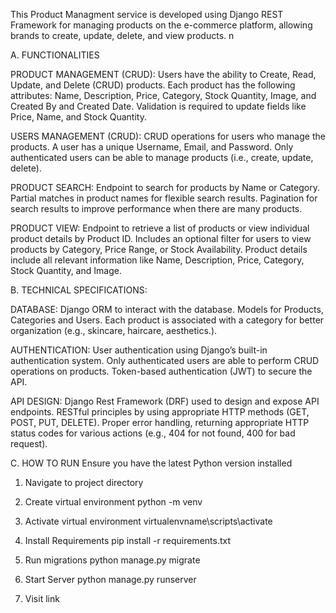 This Product Managment service is developed using Django REST Framework for managing products on the e-commerce platform, allowing brands to create, update, delete, and view products. n


A.	FUNCTIONALITIES 

PRODUCT MANAGEMENT (CRUD):
Users have the ability to Create, Read, Update, and Delete (CRUD) products.
Each product has the following attributes: Name, Description, Price, Category, Stock Quantity, Image, and Created By and Created Date.
Validation is required to update fields like Price, Name, and Stock Quantity.

USERS MANAGEMENT (CRUD):
CRUD operations for users who manage the products.
A user has a unique Username, Email, and Password.
Only authenticated users can be able to manage products (i.e., create, update, delete).

PRODUCT SEARCH:
Endpoint to search for products by Name or Category.
Partial matches in product names for flexible search results.
Pagination for search results to improve performance when there are many products.

PRODUCT VIEW:
Endpoint to retrieve a list of products or view individual product details by Product ID.
Includes an optional filter for users to view products by Category, Price Range, or Stock Availability.
Product details include all relevant information like Name, Description, Price, Category, Stock Quantity, and Image.


B.	TECHNICAL SPECIFICATIONS:  

DATABASE:
Django ORM to interact with the database.
Models for Products, Categories and Users.
Each product is associated with a category for better organization (e.g., skincare, haircare, aesthetics.).

AUTHENTICATION:
User authentication using Django’s built-in authentication system.
Only authenticated users are able to perform CRUD operations on products.
Token-based authentication (JWT) to secure the API.

API DESIGN:
Django Rest Framework (DRF) used to design and expose API endpoints.
RESTful principles by using appropriate HTTP methods (GET, POST, PUT, DELETE).
Proper error handling, returning appropriate HTTP status codes for various actions (e.g., 404 for not found, 400 for bad request).


C. HOW TO RUN
Ensure you have the latest Python version installed

  1. Navigate to project directory
     
  3. Create virtual environment
    python -m venv <virtualenvname>
     
  4. Activate virtual environment
    virtualenvname\scripts\activate
     
  6. Install Requirements
    pip install -r requirements.txt

  7. Run migrations
    python manage.py migrate
     
  7. Start Server
    python manage.py runserver

  8. Visit link
